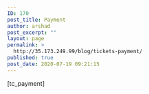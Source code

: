 ```yaml
---
ID: 170
post_title: Payment
author: arshad
post_excerpt: ""
layout: page
permalink: >
  http://35.173.249.99/blog/tickets-payment/
published: true
post_date: 2020-07-19 09:21:15
---
```

[tc_payment]